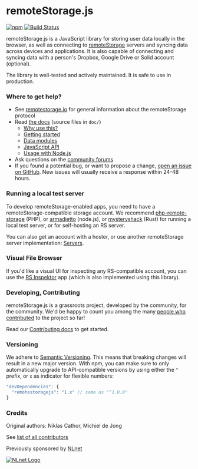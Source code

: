 # remoteStorage.js

[![npm](https://img.shields.io/npm/v/remotestoragejs.svg)](https://www.npmjs.com/package/remotestoragejs)
[![Build Status](https://github.com/remotestorage/remotestorage.js/actions/workflows/test-and-lint.yml/badge.svg)](https://github.com/remotestorage/remotestorage.js/actions/workflows/test-and-lint.yml?query=branch%3Amaster)

remoteStorage.js is a JavaScript library for storing user data locally in the
browser, as well as connecting to [remoteStorage](http://remotestorage.io)
servers and syncing data across devices and applications. It is also capable of
connecting and syncing data with a person's Dropbox, Google Drive or Solid
account (optional).

The library is well-tested and actively maintained. It is safe to use in
production.

### Where to get help?

* See [remotestorage.io](http://remotestorage.io/) for general information
  about the remoteStorage protocol
* Read [the docs](http://remotestoragejs.readthedocs.io/) (source files in `doc/`)
    * [Why use this?](https://remotestoragejs.readthedocs.io/en/latest/why.html)
    * [Getting started](https://remotestoragejs.readthedocs.io/en/latest/getting-started.html)
    * [Data modules](https://remotestoragejs.readthedocs.io/en/latest/data-modules.html)
    * [JavaScript API](https://remotestoragejs.readthedocs.io/en/latest/js-api.html)
    * [Usage with Node.js](https://remotestoragejs.readthedocs.io/en/latest/nodejs.html)
* Ask questions on the [community forums](https://community.remotestorage.io/)
* If you found a potential bug, or want to propose a change, [open an issue on
  GitHub](https://github.com/remotestorage/remotestorage.js/issues). New issues
  will usually receive a response within 24-48 hours.

### Running a local test server

To develop remoteStorage-enabled apps, you need to have a
remoteStorage-compatible storage account. We recommend
[php-remote-storage](https://github.com/fkooman/php-remote-storage) (PHP), or
[armadietto](https://github.com/remotestorage/armadietto) (node.js), or
[mysteryshack](https://github.com/untitaker/mysteryshack) (Rust) for running a
local test server, or for self-hosting an RS server.

You can also get an account with a hoster, or use another
remoteStorage server implementation: [Servers](https://wiki.remotestorage.io/Servers).

### Visual File Browser

If you'd like a visual UI for inspecting any RS-compatible account, you can use the [RS Inspektor](https://gitea.kosmos.org/raucao/inspektor) app (which is also implemented using this library).

### Developing, Contributing

remoteStorage.js is a grassroots project, developed by the community, for the
community. We'd be happy to count you among the many [people who
contributed](https://github.com/remotestorage/remotestorage.js/graphs/contributors)
to the project so far!

Read our [Contributing docs](https://remotestoragejs.readthedocs.io/en/latest/contributing.html)
to get started.

### Versioning

We adhere to [Semantic Versioning](http://semver.org/). This means that
breaking changes will result in a new major version. With npm, you can make
sure to only automatically upgrade to API-compatible versions by using either
the `^` prefix, or `x` as indicator for flexible numbers:

```js
"devDependencies": {
  "remotestoragejs": "1.x" // same as "^1.0.0"
}
```

### Credits

Original authors: Niklas Cathor, Michiel de Jong

See [list of all contributors](https://github.com/remotestorage/remotestorage.js/graphs/contributors)

Previously sponsored by [NLnet](https://nlnet.nl)

[![NLnet Logo](http://sockethub.org/res/img/nlnet-logo.svg)](https://nlnet.nl)
